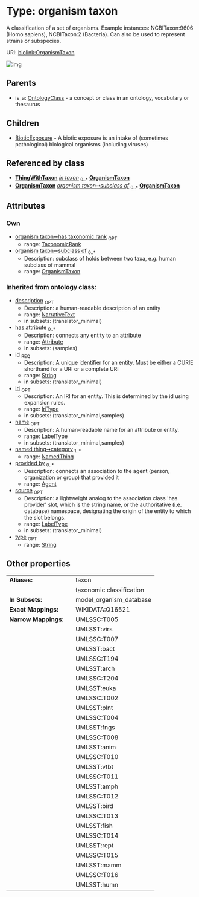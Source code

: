 
# Type: organism taxon


A classification of a set of organisms. Example instances: NCBITaxon:9606 (Homo sapiens), NCBITaxon:2 (Bacteria). Can also be used to represent strains or subspecies.

URI: [biolink:OrganismTaxon](https://w3id.org/biolink/vocab/OrganismTaxon)


![img](http://yuml.me/diagram/nofunky;dir:TB/class/[ThingWithTaxon],[TaxonomicRank],[OrganismTaxon]<subclass%20of%200..*-%20[OrganismTaxon&#124;id(i):string;iri(i):iri_type%20%3F;type(i):string%20%3F;name(i):label_type%20%3F;description(i):narrative_text%20%3F;source(i):label_type%20%3F],[TaxonomicRank]<has%20taxonomic%20rank%200..1-%20[OrganismTaxon],[ThingWithTaxon]-%20in%20taxon%200..*>[OrganismTaxon],[OrganismTaxon]^-[BioticExposure],[OntologyClass]^-[OrganismTaxon],[OntologyClass],[NamedThing],[BioticExposure],[Attribute],[Agent])

## Parents

 *  is_a: [OntologyClass](OntologyClass.md) - a concept or class in an ontology, vocabulary or thesaurus

## Children

 * [BioticExposure](BioticExposure.md) - A biotic exposure is an intake of (sometimes pathological) biological organisms (including viruses)

## Referenced by class

 *  **[ThingWithTaxon](ThingWithTaxon.md)** *[in taxon](in_taxon.md)*  <sub>0..*</sub>  **[OrganismTaxon](OrganismTaxon.md)**
 *  **[OrganismTaxon](OrganismTaxon.md)** *[organism taxon➞subclass of](organism_taxon_subclass_of.md)*  <sub>0..*</sub>  **[OrganismTaxon](OrganismTaxon.md)**

## Attributes


### Own

 * [organism taxon➞has taxonomic rank](organism_taxon_has_taxonomic_rank.md)  <sub>OPT</sub>
    * range: [TaxonomicRank](TaxonomicRank.md)
 * [organism taxon➞subclass of](organism_taxon_subclass_of.md)  <sub>0..*</sub>
    * Description: subclass of holds between two taxa, e.g. human subclass of mammal
    * range: [OrganismTaxon](OrganismTaxon.md)

### Inherited from ontology class:

 * [description](description.md)  <sub>OPT</sub>
    * Description: a human-readable description of an entity
    * range: [NarrativeText](types/NarrativeText.md)
    * in subsets: (translator_minimal)
 * [has attribute](has_attribute.md)  <sub>0..*</sub>
    * Description: connects any entity to an attribute
    * range: [Attribute](Attribute.md)
    * in subsets: (samples)
 * [id](id.md)  <sub>REQ</sub>
    * Description: A unique identifier for an entity. Must be either a CURIE shorthand for a URI or a complete URI
    * range: [String](types/String.md)
    * in subsets: (translator_minimal)
 * [iri](iri.md)  <sub>OPT</sub>
    * Description: An IRI for an entity. This is determined by the id using expansion rules.
    * range: [IriType](types/IriType.md)
    * in subsets: (translator_minimal,samples)
 * [name](name.md)  <sub>OPT</sub>
    * Description: A human-readable name for an attribute or entity.
    * range: [LabelType](types/LabelType.md)
    * in subsets: (translator_minimal,samples)
 * [named thing➞category](named_thing_category.md)  <sub>1..*</sub>
    * range: [NamedThing](NamedThing.md)
 * [provided by](provided_by.md)  <sub>0..*</sub>
    * Description: connects an association to the agent (person, organization or group) that provided it
    * range: [Agent](Agent.md)
 * [source](source.md)  <sub>OPT</sub>
    * Description: a lightweight analog to the association class 'has provider' slot, which is the string name, or the authoritative (i.e. database) namespace, designating the origin of the entity to which the slot belongs.
    * range: [LabelType](types/LabelType.md)
    * in subsets: (translator_minimal)
 * [type](type.md)  <sub>OPT</sub>
    * range: [String](types/String.md)

## Other properties

|  |  |  |
| --- | --- | --- |
| **Aliases:** | | taxon |
|  | | taxonomic classification |
| **In Subsets:** | | model_organism_database |
| **Exact Mappings:** | | WIKIDATA:Q16521 |
| **Narrow Mappings:** | | UMLSSC:T005 |
|  | | UMLSST:virs |
|  | | UMLSSC:T007 |
|  | | UMLSST:bact |
|  | | UMLSSC:T194 |
|  | | UMLSST:arch |
|  | | UMLSSC:T204 |
|  | | UMLSST:euka |
|  | | UMLSSC:T002 |
|  | | UMLSST:plnt |
|  | | UMLSSC:T004 |
|  | | UMLSST:fngs |
|  | | UMLSSC:T008 |
|  | | UMLSST:anim |
|  | | UMLSSC:T010 |
|  | | UMLSST:vtbt |
|  | | UMLSSC:T011 |
|  | | UMLSST:amph |
|  | | UMLSSC:T012 |
|  | | UMLSST:bird |
|  | | UMLSSC:T013 |
|  | | UMLSST:fish |
|  | | UMLSSC:T014 |
|  | | UMLSST:rept |
|  | | UMLSSC:T015 |
|  | | UMLSST:mamm |
|  | | UMLSSC:T016 |
|  | | UMLSST:humn |

